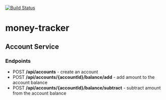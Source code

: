 [![Build Status](https://travis-ci.org/lukaszrys/money-tracker.svg?branch=develop)](https://travis-ci.org/lukaszrys/savemaker)

# money-tracker 

## Account Service

### Endpoints
* POST **/api/accounts** - create an account
* POST **/api/accounts/{accountId}/balance/add** - add amount to the account balance
* POST **/api/accounts/{accountId}/balance/subtract** - subtract amount from the account balance
